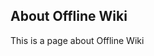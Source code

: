 ﻿<html>
<head>
    <title>Offline Wiki</title>
    <style type="text/css">
        pre {
            white-space: pre-wrap; /* css-3 */
            white-space: -moz-pre-wrap; /* Mozilla, since 1999 */
            white-space: -pre-wrap; /* Opera 4-6 */
            white-space: -o-pre-wrap; /* Opera 7 */
            word-wrap: break-word; /* Internet Explorer 5.5+ */
        }
    </style>
</head>
<body>
    <h2>About Offline Wiki</h2>
    <p>This is a page about Offline Wiki</p>
</body>
</html>